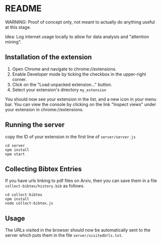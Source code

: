 # README

WARNING: Proof of concept only, not meant to actually do anything useful at this stage.

Idea: Log internet usage locally to allow for data analysis and "attention mining".

## Installation of the extension

1. Open Chrome and navigate to chrome://extensions.
2. Enable Developer mode by ticking the checkbox in the upper-right corner.
3. Click on the "Load unpacked extension..." button.
4. Select your extension's directory `my_extension`

You should now see your extension in the list, and a new icon in your menu bar. You can view the console by clicking on the link "Inspect views" under your extension in chrome://extensions.

## Running the server

copy the ID of your extension in the first line of `server/server.js`

```
cd server
npm install
npm start
```

## Collecting Bibtex Entries

If you have urls linking to pdf files on Arxiv, then you can save them in a file `collect-bibtex/history.bib` as follows.

```
cd collect-bibtex
npm install
node collect-bibtex.js
```


## Usage

The URLs visited in the browser should now be automatically sent to the server which puts them in the file `server/visitedUrls.txt`.
